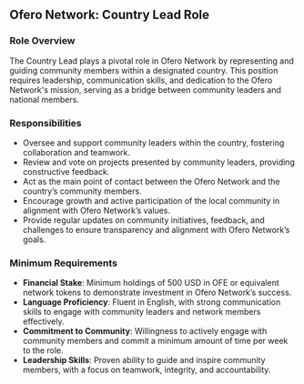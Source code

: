## Ofero Network: Country Lead Role

### Role Overview
The Country Lead plays a pivotal role in Ofero Network by representing and guiding community members within a designated country. This position requires leadership, communication skills, and dedication to the Ofero Network's mission, serving as a bridge between community leaders and national members.

### Responsibilities
- Oversee and support community leaders within the country, fostering collaboration and teamwork.
- Review and vote on projects presented by community leaders, providing constructive feedback.
- Act as the main point of contact between the Ofero Network and the country’s community members.
- Encourage growth and active participation of the local community in alignment with Ofero Network’s values.
- Provide regular updates on community initiatives, feedback, and challenges to ensure transparency and alignment with Ofero Network’s goals.

### Minimum Requirements
- **Financial Stake**: Minimum holdings of 500 USD in OFE or equivalent network tokens to demonstrate investment in Ofero Network’s success.
- **Language Proficiency**: Fluent in English, with strong communication skills to engage with community leaders and network members effectively.
- **Commitment to Community**: Willingness to actively engage with community members and commit a minimum amount of time per week to the role.
- **Leadership Skills**: Proven ability to guide and inspire community members, with a focus on teamwork, integrity, and accountability.
